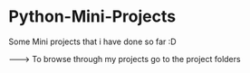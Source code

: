 # Python-Mini-Projects
Some Mini projects that i have done so far :D

---> To browse through my projects go to the project folders
